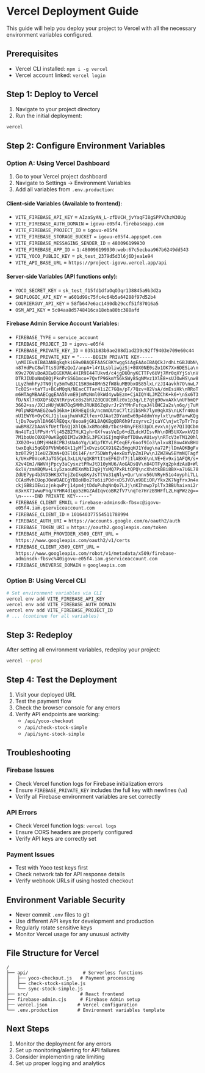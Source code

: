 # Vercel Deployment Guide

This guide will help you deploy your project to Vercel with all the necessary environment variables configured.

## Prerequisites

- Vercel CLI installed: `npm i -g vercel`
- Vercel account linked: `vercel login`

## Step 1: Deploy to Vercel

1. Navigate to your project directory
2. Run the initial deployment:
```bash
vercel
```

## Step 2: Configure Environment Variables

### Option A: Using Vercel Dashboard

1. Go to your Vercel project dashboard
2. Navigate to Settings → Environment Variables
3. Add all variables from `.env.production`:

#### Client-side Variables (Available to frontend):
- `VITE_FIREBASE_API_KEY` = `AIzaSyAN_L-zfDVCH_jvYaqFI8gSPPVChzW3OUg`
- `VITE_FIREBASE_AUTH_DOMAIN` = `igovu-e05f4.firebaseapp.com`
- `VITE_FIREBASE_PROJECT_ID` = `igovu-e05f4`
- `VITE_FIREBASE_STORAGE_BUCKET` = `igovu-e05f4.appspot.com`
- `VITE_FIREBASE_MESSAGING_SENDER_ID` = `480096199930`
- `VITE_FIREBASE_APP_ID` = `1:480096199930:web:67c5ecbaa967b6249dd543`
- `VITE_YOCO_PUBLIC_KEY` = `pk_test_2379d5d3l6j6Djea1e94`
- `VITE_API_BASE_URL` = `https://project-igovu.vercel.app/api`

#### Server-side Variables (API functions only):
- `YOCO_SECRET_KEY` = `sk_test_f15fd1dfaOqO3qr138845a9b3d2a`
- `SHIPLOGIC_API_KEY` = `a601d99c75fc4c64b5a64288f97d52b4`
- `COURIERGUY_API_KEY` = `58fb647e6ac1490db29ccf51f87016a5`
- `OSM_API_KEY` = `5c04aa8d5748416ca18eba80bc388afd`

#### Firebase Admin Service Account Variables:
- `FIREBASE_TYPE` = `service_account`
- `FIREBASE_PROJECT_ID` = `igovu-e05f4`
- `FIREBASE_PRIVATE_KEY_ID` = `0351b83b9ae208d1ad239c92ff9403e709e60c44`
- `FIREBASE_PRIVATE_KEY` = `"-----BEGIN PRIVATE KEY-----\nMIIEvAIBADANBgkqhkiG9w0BAQEFAASCBKYwggSiAgEAAoIBAQCkJrdhLtGBJUbN\n87HdPuC8wlTtsSUFBzQoI/anpA+l4Y1LsbliwgzSj+8UX0NE0sZo1OK7Xx6DESia\nK9v27OVuBoADEwDGEKMAL4HIR9I44TUkvd/c4jgDUOnyKCTTFv6UVj7Mr0qXYjSs\nVDTRJIUDaNmQBQjPknPrSSG1mco+7QvfP9GkmYS6kSWy8SgNMvz1XlE8+sUJOwHS\nw8LLyZhmhFyJTN0jty5mTwBJC1SH3m48Mn52fW8kuMB9bxOS85lxLrzJI4avkh7O\nwL7Tc0IS++taYTu+BCeMQqN/NEacCTTar41iZC7GQa/pT/7Qzv+82VsA/dmEsiHk\nRRoTm6HTAgMBAAECggEAA5hvmE9jmMzNml0kWd4ywbEzm+CjAIQY4LJMZChK+k6+\nSx6T3fD/NXl7nDXQPsQZNtRrpvCe8s2bRJZdQCUCBRlz0x1p3q/LE7qtg90wxAXk\nUFbmQP3662+ss/JXJzHUjWUH7OqSMMhJRUKO6ZqUvrJr2YYMnFsfqaJ4lOHC2a2s\n6q/j7uMP0lpWRDMAEGZow536km+1KRHEqIsk/ncmmDUtoC7lt2ibSMk7lym9qkXS\nLKfr40a0nU1EWY6+OyCKLJ1jluajhuWkKZlfex+OJAat2DYamEw69p4ddmYnylxt\nwBFa+wKQgljDs7owphlDA66lREQqx/8eoa9jGKL8AQKBgQDR6h9fzxyrvcJjcaYC\njwt7pTr7npuwBM8ZZbAaVkfUetfbSQjXhlQ6Jx8MooB0/tbcsHUnyFE833pDLevx\njye7QIIQCbmNn4UTz1lFPsHrYlj45ZB27HLK1yhrGXfvasVeIp6+dZLdcWJIsvRh\nDH5UXXwxkV2O7M1boUoC0XQP0wKBgQDIMIw2KhSL3PEX1GIjmqNRofTDUwvAUiwy\nRTcV3eTM120hlJX02O+xLDMjHH4BCPBJsUaAoYg/LW1pfKYvLPCeqEF/6oof9Io3\nlxu8I8ow4WxBHUtwxEqki5qGQ9FVbWb6Gk11yMf1xDvzsGCX91GZs5mgqHJ1Ydug\na72PjlDmAQKBgFvbz0T29j31eUZZKmN+Q3ElOi14F/sr75DWnfy4exBxfVpZmIPw\nJZWZHw5BYmNQTagfk/UHxP0VcoRJaTG5CpL3xLLN/qQKBYtItnEF6Ihf7j1lABX6\nLVE+Ev9xi1AFQR/s+X2v4EmJ/NWVHjPpcy3aCysxztPRwJtD10yWU6/AoGADsQV\n84DTFyXq2pkdzAaB+Wl6xlV/zmXBQMv+Liy5zaouMIXnMbI2q9jYxMQ7PxRLtQPQ\ncXh4tkBBi8BX+a7U6L78ZdUE7yp4b3VD5HK3XTejZoIkqGKyJsTtVu31qNly+Qur\nnv56UVRyH51o4oyphi7LLCCAoMvhCUopJ0eWDAECgYBBoHDo2To6iiPOd+xDSJVO\n9BEiOR/Ykx2K7NgfrxJn4xckjGB8iOEuizjnkqwPrj14pm4jtDduPuhqNnQo7LJj\nKIhmwp7plTx38BUhaixni2rm3xHX71wwuPnq/VPHR4d1qo5zHGZAdIqvcoBR2fV7\nqTe7HrzB9HFfL2LHqPWzzg==\n-----END PRIVATE KEY-----"`
- `FIREBASE_CLIENT_EMAIL` = `firebase-adminsdk-fbsvc@igovu-e05f4.iam.gserviceaccount.com`
- `FIREBASE_CLIENT_ID` = `101640377554511788994`
- `FIREBASE_AUTH_URI` = `https://accounts.google.com/o/oauth2/auth`
- `FIREBASE_TOKEN_URI` = `https://oauth2.googleapis.com/token`
- `FIREBASE_AUTH_PROVIDER_X509_CERT_URL` = `https://www.googleapis.com/oauth2/v1/certs`
- `FIREBASE_CLIENT_X509_CERT_URL` = `https://www.googleapis.com/robot/v1/metadata/x509/firebase-adminsdk-fbsvc%40igovu-e05f4.iam.gserviceaccount.com`
- `FIREBASE_UNIVERSE_DOMAIN` = `googleapis.com`

### Option B: Using Vercel CLI

```bash
# Set environment variables via CLI
vercel env add VITE_FIREBASE_API_KEY
vercel env add VITE_FIREBASE_AUTH_DOMAIN
vercel env add VITE_FIREBASE_PROJECT_ID
# ... (continue for all variables)
```

## Step 3: Redeploy

After setting all environment variables, redeploy your project:

```bash
vercel --prod
```

## Step 4: Test the Deployment

1. Visit your deployed URL
2. Test the payment flow
3. Check the browser console for any errors
4. Verify API endpoints are working:
   - `/api/yoco-checkout`
   - `/api/check-stock-simple`
   - `/api/sync-stock-simple`

## Troubleshooting

### Firebase Issues
- Check Vercel function logs for Firebase initialization errors
- Ensure `FIREBASE_PRIVATE_KEY` includes the full key with newlines (`\n`)
- Verify all Firebase environment variables are set correctly

### API Errors
- Check Vercel function logs: `vercel logs`
- Ensure CORS headers are properly configured
- Verify API keys are correctly set

### Payment Issues
- Test with Yoco test keys first
- Check network tab for API response details
- Verify webhook URLs if using hosted checkout

## Environment Variable Security

- Never commit `.env` files to git
- Use different API keys for development and production
- Regularly rotate sensitive keys
- Monitor Vercel usage for any unusual activity

## File Structure for Vercel

```
/
├── api/                    # Serverless functions
│   ├── yoco-checkout.js   # Payment processing
│   ├── check-stock-simple.js
│   └── sync-stock-simple.js
├── src/                   # React frontend
├── firebase-admin.cjs     # Firebase Admin setup
├── vercel.json           # Vercel configuration
└── .env.production       # Environment variables template
```

## Next Steps

1. Monitor the deployment for any errors
2. Set up monitoring/alerting for API failures
3. Consider implementing rate limiting
4. Set up proper logging and analytics
